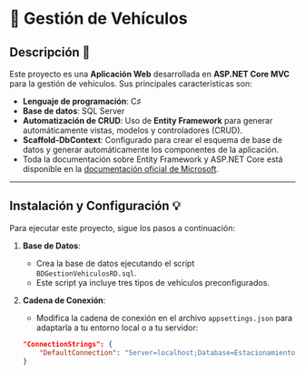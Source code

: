 # 🚗 Gestión de Vehículos

## Descripción 📄
Este proyecto es una **Aplicación Web** desarrollada en **ASP.NET Core MVC** para la gestión de vehículos. Sus principales características son:

- **Lenguaje de programación**: C♯
- **Base de datos**: SQL Server
- **Automatización de CRUD**: Uso de **Entity Framework** para generar automáticamente vistas, modelos y controladores (CRUD).
- **Scaffold-DbContext**: Configurado para crear el esquema de base de datos y generar automáticamente los componentes de la aplicación.
- Toda la documentación sobre Entity Framework y ASP.NET Core está disponible en la [documentación oficial de Microsoft](https://docs.microsoft.com).

---

## Instalación y Configuración 💡

Para ejecutar este proyecto, sigue los pasos a continuación:

1. **Base de Datos**: 
   - Crea la base de datos ejecutando el script `BDGestionVehiculosRD.sql`.
   - Este script ya incluye tres tipos de vehículos preconfigurados.

2. **Cadena de Conexión**:
   - Modifica la cadena de conexión en el archivo `appsettings.json` para adaptarla a tu entorno local o a tu servidor:
   ```json
   "ConnectionStrings": {
       "DefaultConnection": "Server=localhost;Database=EstacionamientoDB;Integrated Security=true;"
   }
